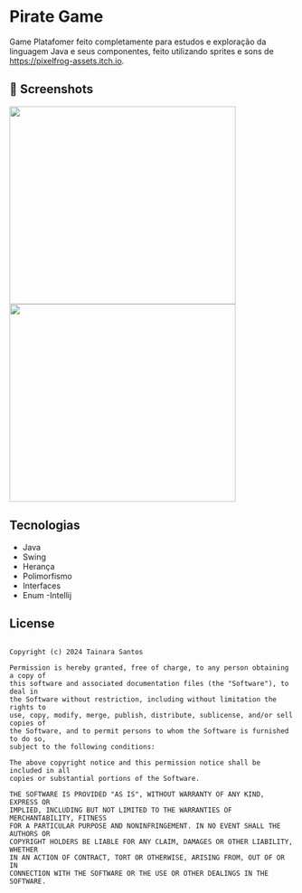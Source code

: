 # Pirate Game

Game Platafomer feito completamente para estudos e exploração da linguagem Java e seus componentes, feito utilizando sprites e sons de https://pixelfrog-assets.itch.io.


## :camera_flash: Screenshots
<img src= "https://github.com/user-attachments/assets/dd10adf0-0a3f-41b5-a04a-d70a58ce8868" width=400 height=350 />
<img src= "https://github.com/user-attachments/assets/860d10e4-a353-44eb-aae6-714d5fc9cfde" width=400 height=350 />


## Tecnologias
- Java
- Swing
- Herança
- Polimorfismo
- Interfaces
- Enum
-Intellij


## License
```

Copyright (c) 2024 Tainara Santos 

Permission is hereby granted, free of charge, to any person obtaining a copy of
this software and associated documentation files (the "Software"), to deal in
the Software without restriction, including without limitation the rights to
use, copy, modify, merge, publish, distribute, sublicense, and/or sell copies of
the Software, and to permit persons to whom the Software is furnished to do so,
subject to the following conditions:

The above copyright notice and this permission notice shall be included in all
copies or substantial portions of the Software.

THE SOFTWARE IS PROVIDED "AS IS", WITHOUT WARRANTY OF ANY KIND, EXPRESS OR
IMPLIED, INCLUDING BUT NOT LIMITED TO THE WARRANTIES OF MERCHANTABILITY, FITNESS
FOR A PARTICULAR PURPOSE AND NONINFRINGEMENT. IN NO EVENT SHALL THE AUTHORS OR
COPYRIGHT HOLDERS BE LIABLE FOR ANY CLAIM, DAMAGES OR OTHER LIABILITY, WHETHER
IN AN ACTION OF CONTRACT, TORT OR OTHERWISE, ARISING FROM, OUT OF OR IN
CONNECTION WITH THE SOFTWARE OR THE USE OR OTHER DEALINGS IN THE SOFTWARE.
```
